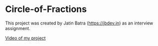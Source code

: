 # Circle-of-Fractions
 
This project was created by Jatin Batra (https://jbdev.in) as an interview assignment.

[Video of my project](demo.mov)


